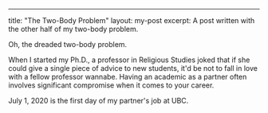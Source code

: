 ---
title: "The Two-Body Problem"
layout: my-post
excerpt: A post written with the other half of my two-body problem.

Oh, the dreaded two-body problem. 

When I started my Ph.D., a professor in Religious Studies joked that if she could give a single piece of advice to new students, it'd be not to fall in love with a fellow professor wannabe. Having an academic as a partner often involves significant compromise when it comes to your career.

July 1, 2020 is the first day of my partner's job at UBC.
